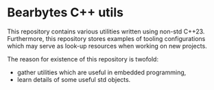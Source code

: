 # Bearbytes C++ utils

This repository contains various utilities written using non-std C++23.
Furthermore, this repository stores examples of tooling configurations which
may serve as look-up resources when working on new projects.

The reason for existence of this repository is twofold:
- gather utilities which are useful in embedded programming,
- learn details of some useful std objects.
